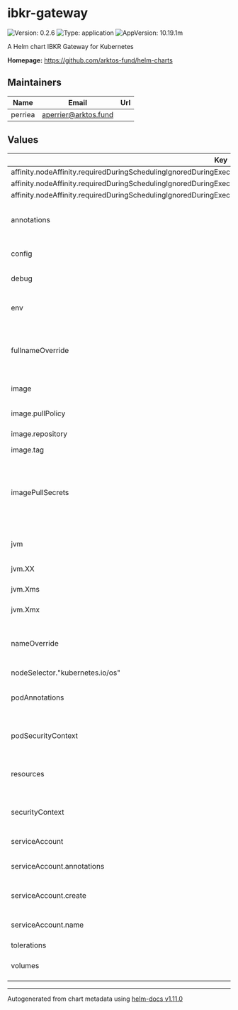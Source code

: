 # ibkr-gateway

![Version: 0.2.6](https://img.shields.io/badge/Version-0.2.6-informational?style=flat-square) ![Type: application](https://img.shields.io/badge/Type-application-informational?style=flat-square) ![AppVersion: 10.19.1m](https://img.shields.io/badge/AppVersion-10.19.1m-informational?style=flat-square)

A Helm chart IBKR Gateway for Kubernetes

**Homepage:** <https://github.com/arktos-fund/helm-charts>

## Maintainers

| Name | Email | Url |
| ---- | ------ | --- |
| perriea | <aperrier@arktos.fund> |  |

## Values

| Key | Type | Default | Description |
|-----|------|---------|-------------|
| affinity.nodeAffinity.requiredDuringSchedulingIgnoredDuringExecution.nodeSelectorTerms[0].matchExpressions[0].key | string | `"kubernetes.io/arch"` |  |
| affinity.nodeAffinity.requiredDuringSchedulingIgnoredDuringExecution.nodeSelectorTerms[0].matchExpressions[0].operator | string | `"In"` |  |
| affinity.nodeAffinity.requiredDuringSchedulingIgnoredDuringExecution.nodeSelectorTerms[0].matchExpressions[0].values[0] | string | `"amd64"` |  |
| annotations | object | `{}` | annotations is an optional list of annotations to add to the pod |
| config | object | `{"credentials":"credentials","live":true,"workers":"workers"}` | config is a list of parameters to pass to the gateway |
| debug | bool | `false` | debug enables debug mode |
| env | string | `nil` | env is a list of environment variables to set in the container. |
| fullnameOverride | string | `""` | fullnameOverride is an optional string to substitute for the full names of resources |
| image | object | `{"pullPolicy":"IfNotPresent","repository":"quay.io/arktos-venture/ibkr-gateway","tag":""}` | Specifies whether a Gateway should be created |
| image.pullPolicy | string | `"IfNotPresent"` | The image pull policy |
| image.repository | string | `"quay.io/arktos-venture/ibkr-gateway"` | The image repository |
| image.tag | string | `""` | The image tag |
| imagePullSecrets | list | `[]` | imagePullSecrets is an optional list of references to secrets in the same namespace to use for pulling any of the images used by this Chart. |
| jvm | object | `{"XX":{"ConcGCThreads":5,"InitiatingHeapOccupancyPercent":70,"MaxGCPauseMillis":200,"ParallelGCThreads":20},"Xms":"2G","Xmx":"2G","installer":{"uuid":"3046c7e3-ffbd-4699-a848-117342ff43ee"}}` | jvm is a list of parameters to pass to the JVM |
| jvm.XX | object | `{"ConcGCThreads":5,"InitiatingHeapOccupancyPercent":70,"MaxGCPauseMillis":200,"ParallelGCThreads":20}` | Xmn is the minimum heap size |
| jvm.Xms | string | `"2G"` | Xms is the initial heap size |
| jvm.Xmx | string | `"2G"` | Xmx is the maximum heap size |
| nameOverride | string | `""` | nameOverride is an optional string to substitute for the full names of resources |
| nodeSelector."kubernetes.io/os" | string | `"linux"` |  |
| podAnnotations | object | `{}` | podAnnotations is an optional list of annotations to add to the pod |
| podSecurityContext | object | `{"fsGroup":10001}` | podSecurityContext is an optional security context to add to the pod |
| resources | object | `{"limits":{"cpu":"300m","memory":"2100Mi"},"requests":{"cpu":"300m","memory":"2100Mi"}}` | resources is an optional list of resources to set for the container |
| securityContext | object | `{"capabilities":{"drop":["ALL"]},"readOnlyRootFilesystem":false,"runAsNonRoot":true,"runAsUser":10001}` | securityContext is an optional security context to add to the container |
| serviceAccount | object | `{"annotations":{},"create":false,"name":""}` | ServiceAccount configuration |
| serviceAccount.annotations | object | `{}` | Annotations to add to the ServiceAccount |
| serviceAccount.create | bool | `false` | Specifies whether a ServiceAccount should be created |
| serviceAccount.name | string | `""` | The name of the ServiceAccount to use. |
| tolerations | list | `[]` |  |
| volumes | object | `{"extra":[],"mounts":[]}` | volumes is a list of volumes that can be mounted |

----------------------------------------------
Autogenerated from chart metadata using [helm-docs v1.11.0](https://github.com/norwoodj/helm-docs/releases/v1.11.0)
